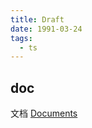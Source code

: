 ```yaml
---
title: Draft
date: 1991-03-24
tags:
  - ts
---
```


## doc

文档 [Documents](<https://github.com/junhobaik/junhobaik.github.io/wiki/Document-(Borderless)>)
